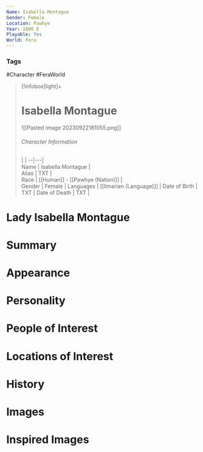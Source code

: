 ```yaml
---
Name: Isabella Montague
Gender: Female
Location: Pawhye
Year: 1800 E
Playable: Yes
World: Fera
---
```


### Tags
#Character #FeraWorld 

> [!infobox|light]+  
> # Isabella Montague  
> ![[Pasted image 20230922181055.png]] 
> ###### Character Information
>  |   |
> --|---|  
> Name | Isabella Montague |  
> Alias | TXT |  
> Race | [[Human]] - [[Pawhye (Nation)]] |  
> Gender | Female |
> Languages | [[Ilmarian (Language)]] |
> Date of Birth | TXT |
> Date of Death | TXT |

# Lady Isabella Montague

# Summary

# Appearance

# Personality

# People of Interest

# Locations of Interest

# History

# Images

# Inspired Images
